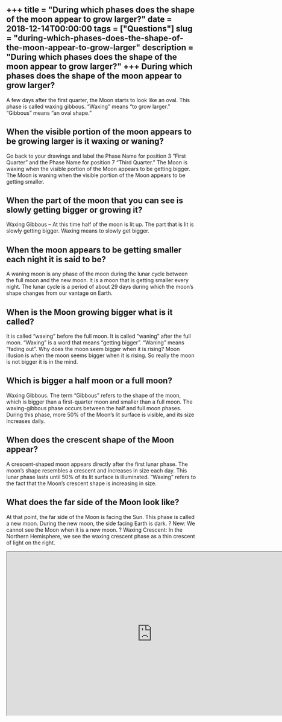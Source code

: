 +++
title = "During which phases does the shape of the moon appear to grow larger?"
date = 2018-12-14T00:00:00
tags = ["Questions"]
slug = "during-which-phases-does-the-shape-of-the-moon-appear-to-grow-larger"
description = "During which phases does the shape of the moon appear to grow larger?"
+++
During which phases does the shape of the moon appear to grow larger?
---------------------------------------------------------------------

A few days after the first quarter, the Moon starts to look like an oval. This phase is called waxing gibbous. “Waxing” means “to grow larger.” “Gibbous” means “an oval shape.”

When the visible portion of the moon appears to be growing larger is it waxing or waning?
-----------------------------------------------------------------------------------------

Go back to your drawings and label the Phase Name for position 3 “First Quarter” and the Phase Name for position 7 “Third Quarter.” The Moon is waxing when the visible portion of the Moon appears to be getting bigger. The Moon is waning when the visible portion of the Moon appears to be getting smaller.

When the part of the moon that you can see is slowly getting bigger or growing it?
----------------------------------------------------------------------------------

Waxing Gibbous – At this time half of the moon is lit up. The part that is lit is slowly getting bigger. Waxing means to slowly get bigger.

When the moon appears to be getting smaller each night it is said to be?
------------------------------------------------------------------------

A waning moon is any phase of the moon during the lunar cycle between the full moon and the new moon. It is a moon that is getting smaller every night. The lunar cycle is a period of about 29 days during which the moon’s shape changes from our vantage on Earth.

When is the Moon growing bigger what is it called?
--------------------------------------------------

It is called “waxing” before the full moon. It is called “waning” after the full moon. “Waxing” is a word that means “getting bigger”. “Waning” means “fading out”. Why does the moon seem bigger when it is rising? Moon illusion is when the moon seems bigger when it is rising. So really the moon is not bigger it is in the mind.

Which is bigger a half moon or a full moon?
-------------------------------------------

Waxing Gibbous. The term “Gibbous” refers to the shape of the moon, which is bigger than a first-quarter moon and smaller than a full moon. The waxing-gibbous phase occurs between the half and full moon phases. During this phase, more 50% of the Moon’s lit surface is visible, and its size increases daily.

When does the crescent shape of the Moon appear?
------------------------------------------------

A crescent-shaped moon appears directly after the first lunar phase. The moon’s shape resembles a crescent and increases in size each day. This lunar phase lasts until 50% of its lit surface is illuminated. “Waxing” refers to the fact that the Moon’s crescent shape is increasing in size.

What does the far side of the Moon look like?
---------------------------------------------

At that point, the far side of the Moon is facing the Sun. This phase is called a new moon. During the new moon, the side facing Earth is dark. ? New: We cannot see the Moon when it is a new moon. ? Waxing Crescent: In the Northern Hemisphere, we see the waxing crescent phase as a thin crescent of light on the right.

<iframe allow="accelerometer; autoplay; clipboard-write; encrypted-media; gyroscope; picture-in-picture" allowfullscreen="" class="__youtube_prefs__  epyt-is-override  no-lazyload" data-no-lazy="1" data-origheight="433" data-origwidth="770" data-skipgform_ajax_framebjll="" height="433" id="_ytid_62179" loading="lazy" src="https://www.youtube.com/embed/jRWQOGCV5L8?enablejsapi=1&autoplay=0&cc_load_policy=0&cc_lang_pref=&iv_load_policy=1&loop=0&modestbranding=0&rel=1&fs=1&playsinline=0&autohide=2&theme=dark&color=red&controls=1&" title="YouTube player" width="770"></iframe>